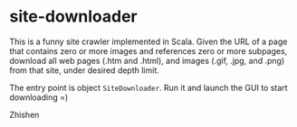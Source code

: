 site-downloader
===============

This is a funny site crawler implemented in Scala.
Given the URL of a page that contains zero or more images and references zero or more subpages, download all web pages (.htm and .html), and images (.gif, .jpg, and .png) from that site, under desired depth limit.

The entry point is object <code>SiteDownloader</code>.
Run it and launch the GUI to start downloading =)

Zhishen
